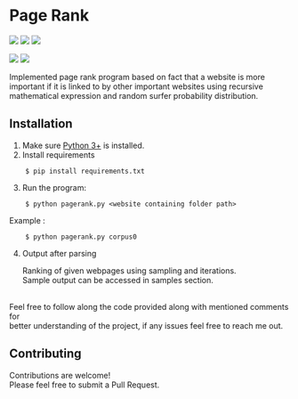 # Page Rank

![](https://img.shields.io/badge/Excitement-High-red)
![](https://img.shields.io/badge/Maintained-Yes-blue)
![](https://img.shields.io/badge/Pull_Requests-Accepting-yellow)

![](https://img.shields.io/github/issues/krvaibhaw/blockchain)
![](https://img.shields.io/badge/Python-blue)

Implemented page rank program based on fact that a website is more 
important if it is linked to by other important websites using recursive 
mathematical expression and random surfer probability distribution.


## Installation

1. Make sure [Python 3+](https://www.python.org/downloads/) is installed.
2. Install requirements  
```
    $ pip install requirements.txt
``` 
3. Run the program:
```
    $ python pagerank.py <website containing folder path>
```
Example :

```
    $ python pagerank.py corpus0
```
4. Output after parsing

	Ranking of given webpages using sampling and iterations.
	<br>Sample output can be accessed in samples section.

<br>
Feel free to follow along the code provided along with mentioned comments for 
<br>better understanding of the project, if any issues feel free to reach me out.
<br>

## Contributing

Contributions are welcome!
<br>Please feel free to submit a Pull Request.